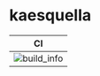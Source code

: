 # kaesquella

|                                                   CI                                                  |
|:-----------------------------------------------------------------------------------------------------:|
| ![build_info](https://github.com/roomanidzee/kaesquella/workflows/build_info/badge.svg?branch=master) |